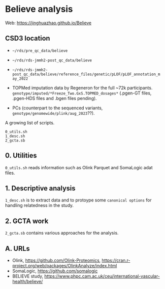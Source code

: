 # Believe analysis

Web: <https://jinghuazhao.github.io/Believe>

## CSD3 location

- `~/rds/pre_qc_data/believe`
- `~/rds/rds-jmmh2-post_qc_data/believe`
- `~/rds/rds-jmmh2-post_qc_data/believe/reference_files/genetic/pLOF/pLOF_annotation_may_2022`

- TOPMed imputation data by Regeneron for the full ~72k participants. `genotype/imputed/*Freeze_Two.GxS.TOPMED_dosages*` (.pgen-GT files, .pgen-HDS files and .bgen files pending).
- PCs (counterpart to the sequenced variants, `genotype/genomewide/plink/aug_2023`??).

A growing list of scripts.

```
0_utils.sh
1_desc.sh
2_gcta.sb
```

## 0. Utilities

`0_utils.sh` reads information such as Olink Parquet and SomaLogic adat files.

## 1. Descriptive analysis

`1_desc.sh` is to extract data and to protoype some `canonical options` for handling relatedness in the study.

## 2. GCTA work

`2_gcta.sb` contains various approaches for the analysis.

## A. URLs

- Olink, <https://github.com/Olink-Proteomics>, <https://cran.r-project.org/web/packages/OlinkAnalyze/index.html>
- SomaLogic, <https://github.com/somalogic>
- BELIEVE study, <https://www.phpc.cam.ac.uk/ceu/international-vascular-health/believe/>

